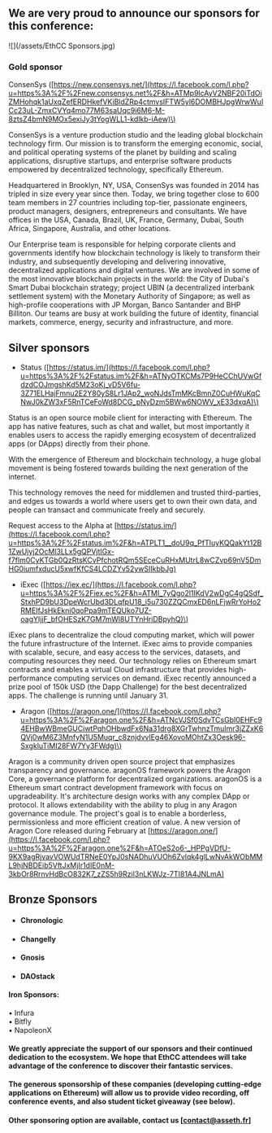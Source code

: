 ## We are very proud to announce our sponsors for this conference:

![](/assets/EthCC Sponsors.jpg)  


### Gold sponsor

ConsenSys \([https://new.consensys.net/](https://l.facebook.com/l.php?u=https%3A%2F%2Fnew.consensys.net%2F&h=ATMp9lcAyV2NBF20iTdOiZMHohqk1aUxqZefERDHkefVKiBldZRp4ctmvsIFTW5yl6DOMBHJpgWrwWuICc23uL-ZmxCVYq4mo77M63saUqc9i6M6-M-8ztsZ4bmN9MOx5exiJy3tYogWLL1-kdlkb-iAew)\)  
  
ConsenSys is a venture production studio and the leading global blockchain technology firm. Our mission is to transform the emerging economic, social, and political operating systems of the planet by building and scaling applications, disruptive startups, and enterprise software products empowered by decentralized technology, specifically Ethereum.

Headquartered in Brooklyn, NY, USA, ConsenSys was founded in 2014 has tripled in size every year since then. Today, we bring together close to 600 team members in 27 countries including top-tier, passionate engineers, product managers, designers, entrepreneurs and consultants. We have offices in the USA, Canada, Brazil, UK, France, Germany, Dubai, South Africa, Singapore, Australia, and other locations.

Our Enterprise team is responsible for helping corporate clients and governments identify how blockchain technology is likely to transform their industry, and subsequently developing and delivering innovative, decentralized applications and digital ventures. We are involved in some of the most innovative blockchain projects in the world: the City of Dubai's Smart Dubai blockchain strategy; project UBIN \(a decentralized interbank settlement system\) with the Monetary Authority of Singapore; as well as high-profile cooperations with JP Morgan, Banco Santander and BHP Billiton. Our teams are busy at work building the future of identity, financial markets, commerce, energy, security and infrastructure, and more.

## Silver sponsors 

* Status \([https://status.im/](https://l.facebook.com/l.php?u=https%3A%2F%2Fstatus.im%2F&h=ATNyOTKCMs7P9HeCChUVwGfdzdCOJmgshKd5M23oKj_vD5V6fu-3Z71ELHajFmnu2E2Y80yS8Lr1JAp2_woNJdsTmMKcBmnZ0CuHWuKqCNwJ0kZW3xF5RnTCeFoWd8DCG_pNyDzm5BWw6NOWV_xE33dxqA)\)

Status is an open source mobile client for interacting with Ethereum. The app has native features, such as chat and wallet, but most importantly it enables users to access the rapidly emerging ecosystem of decentralized apps \(or DApps\) directly from their phone.

With the emergence of Ethereum and blockchain technology, a huge global movement is being fostered towards building the next generation of the internet.

This technology removes the need for middlemen and trusted third-parties, and edges us towards a world where users get to own their own data, and people can transact and communicate freely and securely.

Request access to the Alpha at [https://status.im/](https://l.facebook.com/l.php?u=https%3A%2F%2Fstatus.im%2F&h=ATPLT1__doU9q_PfTIuyKQQakYt12B1ZwUjyj2OcMl3LLx5gQPVjtIGx-f7flm0CyKTGb0QzRtsKCvPfchotRQm5SEceCuRHxMUtrL8wCZvp69nV5DmHG0iumfxducU5xwfKfCS4LCDZYv52ywSIIkbbJg)

* iExec \([https://iex.ec/](https://l.facebook.com/l.php?u=https%3A%2F%2Fiex.ec%2F&h=ATMI_7yQgo2l1IKdV2wDgC4gQSdf_StxhPD9bU3DpeWcrUbd3DLqfpU18_i5u730ZZQCmxED6nLFjwRrYoHo2RMEIfJsHkEkni0qoPpa9mTEQUko7UZ-oagYIjjF_bfOHESzK7GM7mWl8UTYnHriDBpyhQ)\)

iExec plans to decentralize the cloud computing market, which will power the future infrastructure of the Internet. iExec aims to provide companies with scalable, secure, and easy access to the services, datasets, and computing resources they need. Our technology relies on Ethereum smart contracts and enables a virtual Cloud infrastructure that provides high-performance computing services on demand. iExec recently announced a prize pool of 150k USD \(the Dapp Challenge\) for the best decentralized apps. The challenge is running until January 31.

* Aragon \([https://aragon.one/](https://l.facebook.com/l.php?u=https%3A%2F%2Faragon.one%2F&h=ATNcVJSf0SdvTCsGbI0EHFc94EHBwWBmeGUCiwtPqhOHbwdFx6Na31drg8XGrTwhnzTmuImr3jZZxK6QVj0wM6Z3MnfyN1U5Muqr_c8znjdvvlEg46XovoMOhtZx3Oesk96-SxgkluTiMI28FW7Yy3FWdg)\)

Aragon is a community driven open source project that emphasizes transparency and governance. aragonOS framework powers the Aragon Core, a governance platform for decentralized organizations. aragonOS is a Ethereum smart contract development framework with focus on upgradeability. It's architecture design works with any complex DApp or protocol. It allows extendability with the ability to plug in any Aragon governance module. The project's goal is to enable a borderless, permissionless and more efficient creation of value. A new version of Aragon Core released during February at [https://aragon.one/](https://l.facebook.com/l.php?u=https%3A%2F%2Faragon.one%2F&h=ATOeS2o6-_HPPgVDfU-9KX9agRjvavVOWUdTRNeE0YpJ0sNADhuVUOh6Zvlqk4glLwNvAkWObMML9hjNBDEib5VftJxMjIr1dIE0nM-3kbOr8RrnvHdBcO832K7_zZS5h9Rzil3nLKWJz-7TI81A4JNLmA)



## Bronze Sponsors

* #### Chronologic
* #### Changelly
* #### Gnosis
* #### DAOstack

#### Iron Sponsors: 

• Infura  
• Bitfly  
• NapoleonX  


#### We greatly appreciate the support of our sponsors and their continued dedication to the ecosystem. We hope that EthCC attendees will take advantage of the conference to discover their fantastic services.

**The generous sponsorship of these companies \(developing cutting-edge applications on Ethereum\) will allow us to provide video recording, off conference events, and also student ticket giveaway \(see below\).**

#### Other sponsoring option are available, contact us \[[contact@asseth.fr](mailto:contact@asseth.fr)\]



